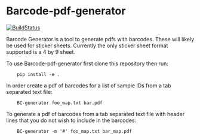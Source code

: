 Barcode-pdf-generator
====================

[![BuildStatus](https://travis-ci.org/johnchase/Barcode-pdf-generator.svg?branch=master)](https://travis-ci.org/johnchase/Barcode-pdf-generator)

Barcode Generator is a tool to generate pdfs with barcodes. These will likely be used for sticker sheets. Currently the only sticker sheet format supported is a 4 by 9 sheet.

To use Barcode-pdf-generator first clone this repository then run:

        pip install -e .

In order create a pdf of barcodes for a list of sample IDs from a tab separated text file:

        BC-generator foo_map.txt bar.pdf

To generate a pdf of barcodes from a tab separated text file with header lines that you do not wish to include in the barcodes:

        BC-generator -m '#' foo_map.txt bar_map.pdf
